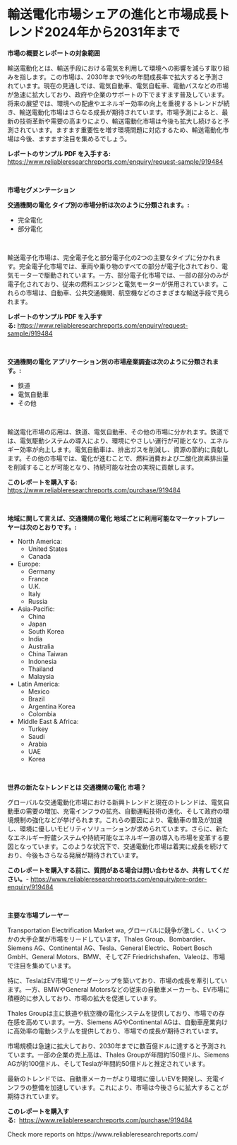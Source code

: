 <p><h1>輸送電化市場シェアの進化と市場成長トレンド2024年から2031年まで</h1></p><p><strong>市場の概要とレポートの対象範囲</strong></p>
<p><p>輸送電動化とは、輸送手段における電気を利用して環境への影響を減らす取り組みを指します。この市場は、2030年まで9％の年間成長率で拡大すると予測されています。現在の見通しでは、電気自動車、電気自転車、電動バスなどの市場が急速に拡大しており、政府や企業のサポートの下でますます普及しています。将来の展望では、環境への配慮やエネルギー効率の向上を重視するトレンドが続き、輸送電動化市場はさらなる成長が期待されています。市場予測によると、最新の技術革新や需要の高まりにより、輸送電動化市場は今後も拡大し続けると予測されています。ますます重要性を増す環境問題に対応するため、輸送電動化市場は今後、ますます注目を集めるでしょう。</p></p>
<p><strong>レポートのサンプル PDF を入手する:</strong> <a href="https://www.reliableresearchreports.com/enquiry/request-sample/919484">https://www.reliableresearchreports.com/enquiry/request-sample/919484</a></p>
<p>&nbsp;</p>
<p><strong>市場セグメンテーション</strong></p>
<p><strong>交通機関の電化 タイプ別の市場分析は次のように分類されます。:</strong></p>
<p><ul><li>完全電化</li><li>部分電化</li></ul></p>
<p>&nbsp;</p>
<p><p>輸送電子化市場は、完全電子化と部分電子化の2つの主要なタイプに分かれます。完全電子化市場では、車両や乗り物のすべての部分が電子化されており、電気モーターで駆動されています。一方、部分電子化市場では、一部の部分のみが電子化されており、従来の燃料エンジンと電気モーターが併用されています。これらの市場は、自動車、公共交通機関、航空機などのさまざまな輸送手段で見られます。</p></p>
<p><strong>レポートのサンプル PDF を入手する:</strong>&nbsp;<a href="https://www.reliableresearchreports.com/enquiry/request-sample/919484">https://www.reliableresearchreports.com/enquiry/request-sample/919484</a></p>
<p>&nbsp;</p>
<p><strong> 交通機関の電化 アプリケーション別の市場産業調査は次のように分類されます。:</strong></p>
<p><ul><li>鉄道</li><li>電気自動車</li><li>その他</li></ul></p>
<p>&nbsp;</p>
<p><p>輸送電化市場の応用は、鉄道、電気自動車、その他の市場に分かれます。鉄道では、電気駆動システムの導入により、環境にやさしい運行が可能となり、エネルギー効率が向上します。電気自動車は、排出ガスを削減し、資源の節約に貢献します。その他の市場では、電化が進むことで、燃料消費および二酸化炭素排出量を削減することが可能となり、持続可能な社会の実現に貢献します。</p></p>
<p><strong>このレポートを購入する:</strong>&nbsp; <a href="https://www.reliableresearchreports.com/purchase/919484">https://www.reliableresearchreports.com/purchase/919484</a></p>
<p>&nbsp;</p>
<p><strong>地域に関して言えば、交通機関の電化 地域ごとに利用可能なマーケットプレーヤーは次のとおりです。:</strong></p>
<p><ul>
    <li>
        North America:
        <ul>
            <li>United States</li>
            <li>Canada</li>
        </ul>
    </li>
    <li>
        Europe:
        <ul>
            <li>Germany</li>
            <li>France</li>
            <li>U.K.</li>
            <li>Italy</li>
            <li>Russia</li>
        </ul>
    </li>
    <li>
        Asia-Pacific:
        <ul>
            <li>China</li>
            <li>Japan</li>
            <li>South Korea</li>
            <li>India</li>
            <li>Australia</li>
            <li>China Taiwan</li>
            <li>Indonesia</li>
            <li>Thailand</li>
            <li>Malaysia</li>
        </ul>
    </li>
    <li>
        Latin America:
        <ul>
            <li>Mexico</li>
            <li>Brazil</li>
            <li>Argentina Korea</li>
            <li>Colombia</li>
        </ul>
    </li>
    <li>
        Middle East & Africa:
        <ul>
            <li>Turkey</li>
            <li>Saudi</li>
            <li>Arabia</li>
            <li>UAE</li>
            <li>Korea</li>
        </ul>
    </li>
    </ul></p>
<p>&nbsp;</p>
<p><strong>世界の新たなトレンドとは 交通機関の電化 市場？</strong></p>
<p><p>グローバルな交通電動化市場における新興トレンドと現在のトレンドは、電気自動車の需要の増加、充電インフラの拡充、自動運転技術の進化、そして政府の環境規制の強化などが挙げられます。これらの要因により、電動車の普及が加速し、環境に優しいモビリティソリューションが求められています。さらに、新たなエネルギー貯蔵システムや持続可能なエネルギー源の導入も市場を変革する要因となっています。このような状況下で、交通電動化市場は着実に成長を続けており、今後もさらなる発展が期待されています。</p></p>
<p><strong>このレポートを購入する前に、質問がある場合は問い合わせるか、共有してください。</strong>- <a href="https://www.reliableresearchreports.com/enquiry/pre-order-enquiry/919484">https://www.reliableresearchreports.com/enquiry/pre-order-enquiry/919484</a></p>
<p>&nbsp;</p>
<p><strong>主要な市場プレーヤー</strong></p>
<p><p>Transportation Electrification Market wa, グローバルに競争が激しく、いくつかの大手企業が市場をリードしています。Thales Group、Bombardier、Siemens AG、Continental AG、Tesla、General Electric、Robert Bosch GmbH、General Motors、BMW、そしてZF Friedrichshafen、Valeoは、市場で注目を集めています。</p><p>特に、TeslaはEV市場でリーダーシップを築いており、市場の成長を牽引しています。一方、BMWやGeneral Motorsなどの従来の自動車メーカーも、EV市場に積極的に参入しており、市場の拡大を促進しています。</p><p>Thales Groupは主に鉄道や航空機の電化システムを提供しており、市場での存在感を高めています。一方、Siemens AGやContinental AGは、自動車産業向けに高効率の電動システムを提供しており、市場での成長が期待されています。</p><p>市場規模は急速に拡大しており、2030年までに数百億ドルに達すると予測されています。一部の企業の売上高は、Thales Groupが年間約150億ドル、Siemens AGが約100億ドル、そしてTeslaが年間約50億ドルと推定されています。</p><p>最新のトレンドでは、自動車メーカーがより環境に優しいEVを開発し、充電インフラの整備を加速しています。これにより、市場は今後さらに拡大することが期待されています。</p></p>
<p><strong>このレポートを購入する:</strong>&nbsp;&nbsp;<a href="https://www.reliableresearchreports.com/purchase/919484">https://www.reliableresearchreports.com/purchase/919484</a></p>
<p>Check more reports on https://www.reliableresearchreports.com/</p>